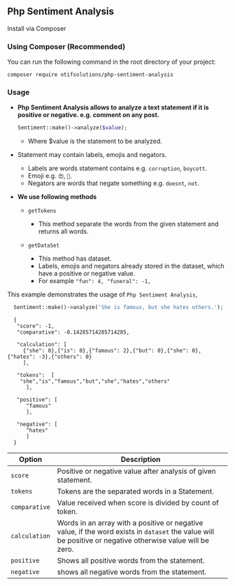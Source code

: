 ## Php Sentiment Analysis

Install via Composer

### Using Composer (Recommended)

You can run the following command in the root directory of your project:

```
composer require otifsolutions/php-sentiment-analysis
```

### Usage

+ __Php Sentiment Analysis allows to analyze a text statement if it is positive or negative. e.g. comment on any post.__

   ```php
   Sentiment::make()->analyze($value);
   ```
    - Where $value is the statement to be analyzed.

+ Statement may contain labels, emojis and negators.
    - Labels are words statement contains e.g. `corruption`, `boycott`.
    - Emoji e.g. `😍`, `💖`.
    - Negators are words that negate something e.g. `doesnt`, `not`.

+ __We use following methods__
  
  + `getTokens`
    - This method separate the words from the given statement and returns all words.
  
  + `getDataSet`
    - This method has dataset.
    - Labels, emojis and negators already stored in the dataset, which have a positive or negative value.
    - For example  `"fun": 4, "funeral": -1,`

This example demonstrates the usage of `Php Sentiment Analysis`,

  ```php
    Sentiment::make()->analyze('She is famous, but she hates others.');
  ```

  ```
    {
     "score": -1,
     "comparative": -0.14285714285714285,
     
     "calculation": [
       {"she": 0},{"is": 0},{"famous": 2},{"but": 0},{"she": 0},{"hates": -3},{"others": 0}
       ],
    
     "tokens":  [
      "she","is","famous","but","she","hates","others"
        ],
   
     "positive": [
        "famous"
        ],
   
     "negative": [
        "hates"
        ]
    }
  ```

| Option          |  Description                                                                     |
|-----------------|----------------------------------------------------------------------------------|
| `score`         |Positive or negative value after analysis of given statement.                           |
| `tokens`        |Tokens are the separated words in a Statement.                         |
| `comparative`   |Value received when score is divided by count of token.                                  |
| `calculation`   |Words in an array with a positive or negative value, if the word exists in `dataset` the value will be positive or negative otherwise value will be zero.                           |
| `positive`      |Shows all positive words from the statement.         | 
| `negative`      |shows all negative words from the statement.         | 

